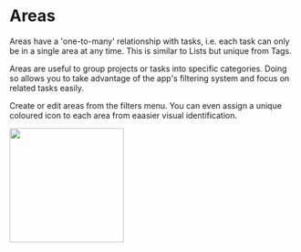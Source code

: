 # Areas

Areas have a 'one-to-many' relationship with tasks, i.e. each task can only be in a single area at any time. This is similar to Lists but unique from Tags.

Areas are useful to group projects or tasks into specific categories. Doing so allows you to take advantage of the app's filtering system and focus on related tasks easily.

Create or edit areas from the filters menu. You can even assign a unique coloured icon to each area from eaasier visual identification.

<img src="https://beetee17.github.io/docs/assets/Yata/gifs/EditAreaDemo.gif" width="200">
